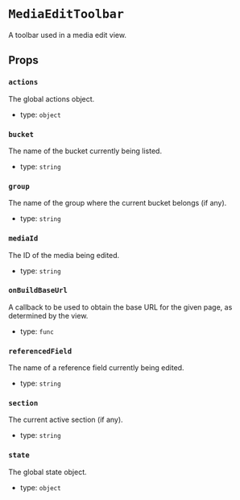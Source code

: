 `MediaEditToolbar`
==================

A toolbar used in a media edit view.

Props
-----

### `actions`

The global actions object.

- type: `object`


### `bucket`

The name of the bucket currently being listed.

- type: `string`


### `group`

The name of the group where the current bucket belongs (if any).

- type: `string`


### `mediaId`

The ID of the media being edited.

- type: `string`


### `onBuildBaseUrl`

A callback to be used to obtain the base URL for the given page, as
determined by the view.

- type: `func`


### `referencedField`

The name of a reference field currently being edited.

- type: `string`


### `section`

The current active section (if any).

- type: `string`


### `state`

The global state object.

- type: `object`

